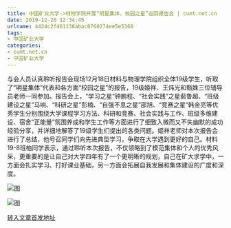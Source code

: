 ```yaml
---
title: 中国矿业大学->材物学院开展“明星集体、校园之星”巡回报告会 | cumt.net.cn
date: 2019-12-20 12:34:45
urlname: 4424c2f461138abac0760274ee5e5368
tags: 
- 中国矿业大学
categories:
- cumt.net.cn
- 中国矿业大学
---
```

与会人员认真聆听报告会现场12月18日材料与物理学院组织全体19级学生，听取了“明星集体”代表和各方面“校园之星”的报告，19级姬祥、王炜光和甄姝三位辅导员老师一同参加。报告会上，“学习之星”钟鹏程、“社会实践”之星裴鲁超、“班级建设之星”马响、“科研之星”彭楠、“自强不息之星”邵旭、“竞赛之星”韩金亮等优秀学生分别围绕大学课程学习方法、科研和竞赛、社会实践与工作、班级多维建设、宿舍“正能量”氛围养成和学生工作等方面进行了细致入微而又不失幽默的成功经验分享，并详细地解答了19级学生们提出的各类问题。姬祥老师对本次报告会进行了总结，他号召同学们向先进典型学习，争取在大学遇到更好的自己。材料19-8班柏同学表示，通过聆听本次报告，不仅领略到了模范集体和个人的优秀风采，更重要的是让自己对大学四年有了一个更明晰的规划，自己在矿大求学中，一方面会扎实学习、打好课业基础，另一方面会拓展自我发展和集体建设的广度和深度。

![图](http://xwzx.cumt.edu.cn/_upload/article/images/07/b5/e1bf39594b46b201bc0a8be7da6c/79217229-f33b-4863-8a0f-85199da3b627.png)

![图](http://xwzx.cumt.edu.cn/_upload/article/images/07/b5/e1bf39594b46b201bc0a8be7da6c/948f5a09-1167-475a-8424-9bcd4ef4c535.png)

[转入文章首发地址](http://xwzx.cumt.edu.cn/78/38/c523a555064/page.htm)